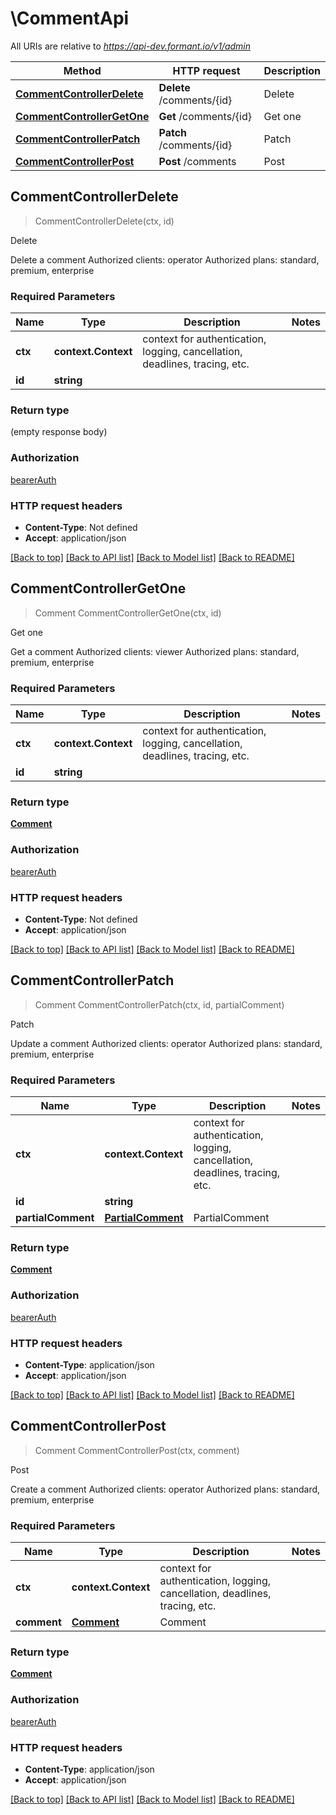 # \CommentApi

All URIs are relative to *https://api-dev.formant.io/v1/admin*

Method | HTTP request | Description
------------- | ------------- | -------------
[**CommentControllerDelete**](CommentApi.md#CommentControllerDelete) | **Delete** /comments/{id} | Delete
[**CommentControllerGetOne**](CommentApi.md#CommentControllerGetOne) | **Get** /comments/{id} | Get one
[**CommentControllerPatch**](CommentApi.md#CommentControllerPatch) | **Patch** /comments/{id} | Patch
[**CommentControllerPost**](CommentApi.md#CommentControllerPost) | **Post** /comments | Post



## CommentControllerDelete

> CommentControllerDelete(ctx, id)

Delete

Delete a comment Authorized clients: operator Authorized plans: standard, premium, enterprise

### Required Parameters


Name | Type | Description  | Notes
------------- | ------------- | ------------- | -------------
**ctx** | **context.Context** | context for authentication, logging, cancellation, deadlines, tracing, etc.
**id** | **string**|  | 

### Return type

 (empty response body)

### Authorization

[bearerAuth](../README.md#bearerAuth)

### HTTP request headers

- **Content-Type**: Not defined
- **Accept**: application/json

[[Back to top]](#) [[Back to API list]](../README.md#documentation-for-api-endpoints)
[[Back to Model list]](../README.md#documentation-for-models)
[[Back to README]](../README.md)


## CommentControllerGetOne

> Comment CommentControllerGetOne(ctx, id)

Get one

Get a comment Authorized clients: viewer Authorized plans: standard, premium, enterprise

### Required Parameters


Name | Type | Description  | Notes
------------- | ------------- | ------------- | -------------
**ctx** | **context.Context** | context for authentication, logging, cancellation, deadlines, tracing, etc.
**id** | **string**|  | 

### Return type

[**Comment**](Comment.md)

### Authorization

[bearerAuth](../README.md#bearerAuth)

### HTTP request headers

- **Content-Type**: Not defined
- **Accept**: application/json

[[Back to top]](#) [[Back to API list]](../README.md#documentation-for-api-endpoints)
[[Back to Model list]](../README.md#documentation-for-models)
[[Back to README]](../README.md)


## CommentControllerPatch

> Comment CommentControllerPatch(ctx, id, partialComment)

Patch

Update a comment Authorized clients: operator Authorized plans: standard, premium, enterprise

### Required Parameters


Name | Type | Description  | Notes
------------- | ------------- | ------------- | -------------
**ctx** | **context.Context** | context for authentication, logging, cancellation, deadlines, tracing, etc.
**id** | **string**|  | 
**partialComment** | [**PartialComment**](PartialComment.md)| PartialComment | 

### Return type

[**Comment**](Comment.md)

### Authorization

[bearerAuth](../README.md#bearerAuth)

### HTTP request headers

- **Content-Type**: application/json
- **Accept**: application/json

[[Back to top]](#) [[Back to API list]](../README.md#documentation-for-api-endpoints)
[[Back to Model list]](../README.md#documentation-for-models)
[[Back to README]](../README.md)


## CommentControllerPost

> Comment CommentControllerPost(ctx, comment)

Post

Create a comment Authorized clients: operator Authorized plans: standard, premium, enterprise

### Required Parameters


Name | Type | Description  | Notes
------------- | ------------- | ------------- | -------------
**ctx** | **context.Context** | context for authentication, logging, cancellation, deadlines, tracing, etc.
**comment** | [**Comment**](Comment.md)| Comment | 

### Return type

[**Comment**](Comment.md)

### Authorization

[bearerAuth](../README.md#bearerAuth)

### HTTP request headers

- **Content-Type**: application/json
- **Accept**: application/json

[[Back to top]](#) [[Back to API list]](../README.md#documentation-for-api-endpoints)
[[Back to Model list]](../README.md#documentation-for-models)
[[Back to README]](../README.md)

